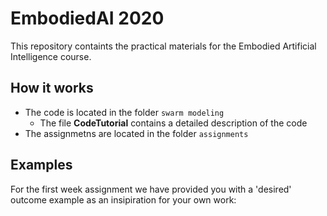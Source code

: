 # EmbodiedAI 2020
This repository containts the practical materials for the Embodied Artificial Intelligence course.

## How it works
- The code is located in the folder `swarm modeling`
  - The file **CodeTutorial** contains a detailed description of the code 
- The assignmetns are located in the folder `assignments`


## Examples 
For the first week assignment we have provided you with a 'desired' outcome example as an insipiration for your own work:


